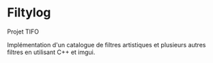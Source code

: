# Filtylog
Projet TIFO

Implémentation d'un catalogue de filtres artistiques et plusieurs autres filtres en utilisant C++ et imgui.
